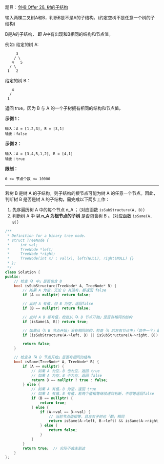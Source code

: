 题目：[剑指 Offer 26. 树的子结构](https://leetcode.cn/problems/shu-de-zi-jie-gou-lcof/)

输入两棵二叉树A和B，判断B是不是A的子结构。(约定空树不是任意一个树的子结构)

B是A的子结构， 即 A中有出现和B相同的结构和节点值。

例如:
给定的树 A:

```
     3
    / \
   4   5
  / \
 1   2
```

给定的树 B：

```
   4 
  /
 1
```

返回 true，因为 B 与 A 的一个子树拥有相同的结构和节点值。

**示例 1：**

```
输入：A = [1,2,3], B = [3,1]
输出：false
```

**示例 2：**

```
输入：A = [3,4,5,1,2], B = [4,1]
输出：true
```

**限制：**

```
0 <= 节点个数 <= 10000
```

---

若树 B 是树 A 的子结构，则子结构的根节点可能为树 A 的任意一个节点。因此，判断树 B 是否是树 A 的子结构，需完成以下两步工作：

1. 先序遍历树 A 中的每个节点 n_A ；（对应函数 `isSubStructure(A, B)`）
2. 判断树 A 中 **以 n_A 为根节点的子树** 是否包含树 B 。（对应函数 `isSame(A, B)`）

```c++
/**
 * Definition for a binary tree node.
 * struct TreeNode {
 *     int val;
 *     TreeNode *left;
 *     TreeNode *right;
 *     TreeNode(int x) : val(x), left(NULL), right(NULL) {}
 * };
 */
class Solution {
public:
    // 检查「A 中」是否包含 B
    bool isSubStructure(TreeNode* A, TreeNode* B) {
        // 如果 A 为空，无论 B 有没有，都返回 false
        if (A == nullptr) return false;

        // 此时 A 有值，但 B 为空，返回false
        if (B == nullptr) return false;

        // 此时 A B 都有值，检查从「A B 节点开始」是否有相同的结构
        if (isSame(A, B)) return true;

        // 如果从「A B 节点开始」没有相同结构，检查「A 的左右节点中」「其中一个」是否包含 B
        if (isSubStructure(A->left, B) || isSubStructure(A->right, B)) return true;

        return false;
    }

    // 检查从「A B 节点开始」是否有相同的结构
    bool isSame(TreeNode* A, TreeNode* B) {
        if (A == nullptr) {
            // 如果 A 为空，B 也为空，返回 true
            // 如果 A 为空，B 不为空，返回 false
            return B == nullptr ? true : false;
        } else {
            // 如果 A 有值，B 为空，返回 true
            // 如果 A 有值，B 有值，若两个值相等继续递归判断，不想等返回false
            if (B == nullptr) {
                return true;
            } else {
                if (A->val == B->val) {
                    // 当前节点值相等，且左右子树也「都」相同
                    return isSame(A->left, B->left) && isSame(A->right, B->right);
                } else {
                    return false;
                }
            }
        }
        return true;  // 实际不会走到这
    }
};
```

